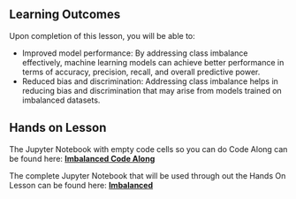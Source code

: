 <!-- # Lesson: Imbalanced -->
## Learning Outcomes

Upon completion of this lesson, you will be able to:
  
- Improved model performance: By addressing class imbalance effectively, machine learning models can achieve better performance in terms of accuracy, precision, recall, and overall predictive power.
- Reduced bias and discrimination: Addressing class imbalance helps in reducing bias and discrimination that may arise from models trained on imbalanced datasets.


## Hands on Lesson

The Jupyter Notebook with empty code cells so you can do Code Along can be found here: **[Imbalanced Code Along](https://github.com/data-bootcamp-v4/lessons/blob/main/7_ml/7.2_feature_engineering.ipynb)**

The complete Jupyter Notebook that will be used through out the Hands On Lesson can be found here: **[Imbalanced](https://github.com/data-bootcamp-v4/lessons/blob/main/7_ml/7.2_feature_engineering.ipynb)**
